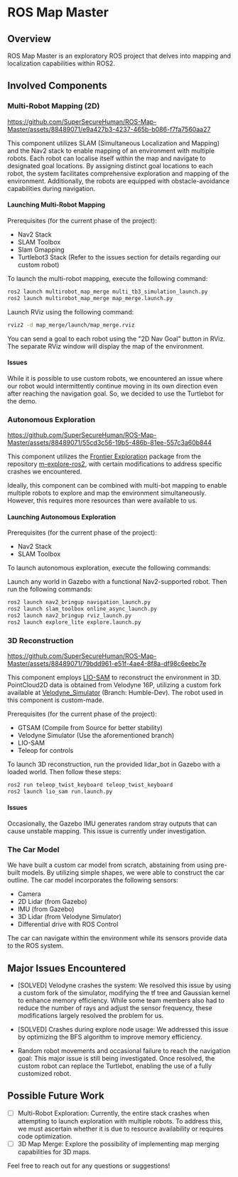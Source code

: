 # ROS Map Master

## Overview

ROS Map Master is an exploratory ROS project that delves into mapping and localization capabilities within ROS2.

## Involved Components

### Multi-Robot Mapping (2D)

https://github.com/SuperSecureHuman/ROS-Map-Master/assets/88489071/e9a427b3-4237-465b-b086-f7fa7560aa27

This component utilizes SLAM (Simultaneous Localization and Mapping) and the Nav2 stack to enable mapping of an environment with multiple robots. Each robot can localise itself within the map and navigate to designated goal locations. By assigning distinct goal locations to each robot, the system facilitates comprehensive exploration and mapping of the environment. Additionally, the robots are equipped with obstacle-avoidance capabilities during navigation.

#### Launching Multi-Robot Mapping

Prerequisites (for the current phase of the project):

* Nav2 Stack
* SLAM Toolbox
* Slam Gmapping
* Turtlebot3 Stack (Refer to the issues section for details regarding our custom robot)

To launch the multi-robot mapping, execute the following command:

```bash
ros2 launch multirobot_map_merge multi_tb3_simulation_launch.py
ros2 launch multirobot_map_merge map_merge.launch.py
```

Launch RViz using the following command:

```bash
rviz2 -d map_merge/launch/map_merge.rviz
```

You can send a goal to each robot using the "2D Nav Goal" button in RViz. The separate RViz window will display the map of the environment.

#### Issues

While it is possible to use custom robots, we encountered an issue where our robot would intermittently continue moving in its own direction even after reaching the navigation goal. So, we decided to use the Turtlebot for the demo.

### Autonomous Exploration


https://github.com/SuperSecureHuman/ROS-Map-Master/assets/88489071/55cd3c56-19b5-486b-81ee-557c3a60b844

This component utilizes the [Frontier Exploration](https://arxiv.org/pdf/1806.03581.pdf) package from the repository [m-explore-ros2](https://github.com/robo-friends/m-explore-ros2), with certain modifications to address specific crashes we encountered.

Ideally, this component can be combined with multi-bot mapping to enable multiple robots to explore and map the environment simultaneously. However, this requires more resources than were available to us.

#### Launching Autonomous Exploration

Prerequisites (for the current phase of the project):
* Nav2 Stack
* SLAM Toolbox

To launch autonomous exploration, execute the following commands:

Launch any world in Gazebo with a functional Nav2-supported robot. Then run the following commands:

```bash
ros2 launch nav2_bringup navigation_launch.py
ros2 launch slam_toolbox online_async_launch.py
ros2 launch nav2_bringup rviz_launch.py
ros2 launch explore_lite explore.launch.py
```

### 3D Reconstruction

https://github.com/SuperSecureHuman/ROS-Map-Master/assets/88489071/79bdd961-e51f-4ae4-8f8a-df98c6eebc7e

This component employs [LIO-SAM](https://github.com/TixiaoShan/LIO-SAM) to reconstruct the environment in 3D. PointCloud2D data is obtained from Velodyne 16P, utilizing a custom fork available at [Velodyne_Simulator](https://github.com/SuperSecureHuman/velodyne_simulator) (Branch: Humble-Dev). The robot used in this component is custom-made.

Prerequisites (for the current phase of the project):

* GTSAM (Compile from Source for better stability)
* Velodyne Simulator (Use the aforementioned branch)
* LIO-SAM
* Teleop for controls

To launch 3D reconstruction, run the provided lidar_bot in Gazebo with a loaded world. Then follow these steps:

```bash
ros2 run teleop_twist_keyboard teleop_twist_keyboard
ros2 launch lio_sam run.launch.py
```

#### Issues

Occasionally, the Gazebo IMU generates random stray outputs that can cause unstable mapping. This issue is currently under investigation.


### The Car Model

We have built a custom car model from scratch, abstaining from using pre-built models. By utilizing simple shapes, we were able to construct the car outline. The car model incorporates the following sensors:

* Camera
* 2D Lidar (from Gazebo)
* IMU (from Gazebo)
* 3D Lidar (from Velodyne Simulator)
* Differential drive with ROS Control

The car can navigate within the environment while its sensors provide data to the ROS system.

## Major Issues Encountered

* [SOLVED] Velodyne crashes the system: We resolved this issue by using a custom fork of the simulator, modifying the tf tree and Gaussian kernel to enhance memory efficiency. While some team members also had to reduce the number of rays and adjust the sensor frequency, these modifications largely resolved the problem for us.

* [SOLVED] Crashes during explore node usage: We addressed this issue by optimizing the BFS algorithm to improve memory efficiency.

* Random robot movements and occasional failure to reach the navigation goal: This major issue is still being investigated. Once resolved, the custom robot can replace the Turtlebot, enabling the use of a fully customized robot.

## Possible Future Work

- [ ] Multi-Robot Exploration: Currently, the entire stack crashes when attempting to launch exploration with multiple robots. To address this, we must ascertain whether it is due to resource availability or requires code optimization.
- [ ]  3D Map Merge: Explore the possibility of implementing map merging capabilities for 3D maps.  

Feel free to reach out for any questions or suggestions!

